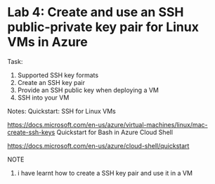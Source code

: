 # Lab 4: Create and use an SSH public-private key pair for Linux VMs in Azure

Task:
1. Supported SSH key formats
2. Create an SSH key pair
3. Provide an SSH public key when deploying a VM
4. SSH into your VM


Notes:
Quickstart: SSH for Linux VMs

https://docs.microsoft.com/en-us/azure/virtual-machines/linux/mac-create-ssh-keys
Quickstart for Bash in Azure Cloud Shell

https://docs.microsoft.com/en-us/azure/cloud-shell/quickstart


NOTE

1. i have learnt how to create a SSH key pair and use it in a VM
